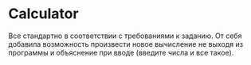 # Calculator
 Все стандартно в соответствии с требованиями к заданию. От себя добавила возможность произвести новое вычисление не выходя из программы и объяснение при вводе (введите числа и все такое).
